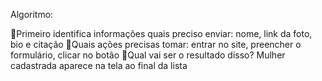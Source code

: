 Algoritmo:

📌Primeiro identifica informações quais preciso enviar: nome, link da foto, bio e citação
📌Quais ações precisas tomar: entrar no site, preencher o formulário, clicar no botão
📌Qual vai ser o resultado disso? Mulher cadastrada aparece na tela ao final da lista
